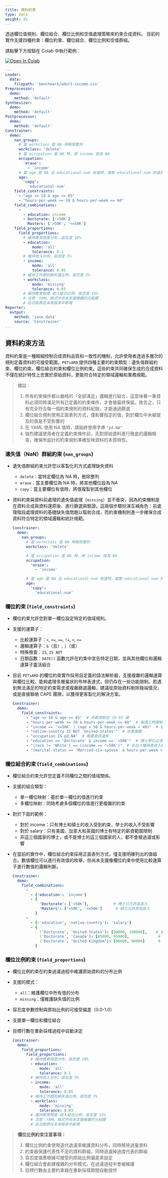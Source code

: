```yaml
---
title: 資料約束
type: docs
weight: 32
---
```


透過欄位值規則、欄位組合、欄位比例和空值處理策略來約束合成資料。
目前的實作支援四種約束：欄位約束、欄位組合、欄位比例和空值群組。

請點擊下方按鈕在 Colab 中執行範例：

[![Open In Colab](https://colab.research.google.com/assets/colab-badge.svg)](https://colab.research.google.com/github/nics-dp/petsard/blob/main/demo/tutorial/use-cases/data-constraining.ipynb)

```yaml
---
Loader:
  data:
    filepath: 'benchmark/adult-income.csv'
Preprocessor:
  demo:
    method: 'default'
Synthesizer:
  demo:
    method: 'default'
Postprocessor:
  demo:
    method: 'default'
Constrainer:
  demo:
    nan_groups:
      # 當 workclass 是 NA 時刪除整列
      workclass: 'delete'
      # 當 occupation 是 NA 時，將 income 設為 NA
      occupation:
        'erase':
          - 'income'
      # 當 age 是 NA 且 educational-num 有值時，複製 educational-num 的值到 age
      age:
        'copy':
          'educational-num'
    field_constraints:
      - "age >= 18 & age <= 65"
      - "hours-per-week >= 20 & hours-per-week <= 60"
    field_combinations:
      -
        - education: income
        - Doctorate: ['>50K']
          Masters: ['>50K', '<=50K']
    field_proportions:
      field_proportions:
        # 維持教育程度分布，容忍度 10%
        - education:
            mode: 'all'
            tolerance: 0.1
        # 維持收入分布，容忍度 5%
        - income:
            mode: 'all'
            tolerance: 0.05
        # 維持工作類別缺失值比例，容忍度 3%
        - workclass:
            mode: 'missing'
            tolerance: 0.03
        # 維持教育程度-收入組合比例，容忍度 15%
        # 注意：YAML 格式中尚未支援複雜的元組鍵
        # 此功能將在未來版本中新增
Reporter:
  output:
    method: 'save_data'
    source: 'Constrainer'
...
```

## 資料約束方法

資料約束是一種精細控制合成資料品質和一致性的機制，允許使用者透過多層次的規則定義資料的可接受範圍。`PETsARD` 提供四種主要的約束類型：遺失值群組約束、欄位約束、欄位組合約束和欄位比例約束。這些約束共同確保生成的合成資料不僅在統計特性上忠實於原始資料，更能符合特定的領域邏輯和業務規範。

> 備註：
> 1. 所有約束條件都以嚴格的「全部滿足」邏輯進行組合，這意味著一筆資料必須同時滿足所有已定義的約束條件，才會被最終保留。換言之，只有完全符合每一個約束規則的資料紀錄，才能通過篩選
> 2. 欄位組合規則使用正面表列方式，僅影響指定的值，對於欄位中未被提及的值是不受影響的
> 3. 在 YAML 使用 NA 值時，請始終使用字串 `"pd.NA"`
> 4. 強烈建議使用者在定義約束條件前，先對原始資料進行徹底的邏輯檢查，確保所設計的約束規則準確反映資料的本質特性。

### 遺失值（NaN）群組約束 (`nan_groups`)

- 遺失值群組約束允許您以客製化的方式處理缺失資料
  - `delete`：當特定欄位為 NA 時，刪除整列
  - `erase`：當主要欄位為 NA 時，將其他欄位設為 NA
  - `copy`：當主要欄位有值時，將值複製到其他欄位
- 資料約束與資料前處理的遺失值處理（`missing`）並不衝突，因為約束機制是在資料合成與資料還原後、進行篩選與驗證。這兩個步驟扮演互補角色：前處理階段處理資料的基礎缺失值問題以幫助合成，而約束機制則進一步確保合成資料符合特定的領域邏輯和統計規範。

  ```yaml
  Constrainer:
    demo:
      nan_groups:
        # 當 workclass 是 NA 時刪除整列
        workclass: 'delete'

        # 當 occupation 是 NA 時，將 income 設為 NA
        occupation:
          'erase':
            - 'income'

        # 當 age 是 NA 且 educational-num 有值時，複製 educational-num 的值到 age
        age:
          'copy':
            'educational-num'
  ```

### 欄位約束 (`field_constraints`)

- 欄位約束允許您對單一欄位設定特定的值域規則。
- 支援的運算子：
  - 比較運算子：`>`, `>=`, `==`, `!=`, `<`, `<=`
  - 邏輯運算子：`&`（且）, `|`（或）
  - 特殊檢查：`IS`, `IS NOT`
  - 日期函數：`DATE()` 函數允許在約束中宣告特定日期，並與其他欄位和邏輯運算子靈活組合

- 目前 `PETsARD` 的欄位約束實作採用自定義的語法解析器，支援複雜的邏輯運算與欄位比較，能夠處理多層巢狀的布林表達式，但仍存在一些功能限制。若遇到無法滿足的特定約束需求或複雜篩選邏輯，建議從原始資料剔除極端情況，或是直接聯絡 CAPE 團隊，以獲得更客製化的解決方案。

  ```yaml
  Constrainer:
    demo:
      field_constraints:
        - "age >= 18 & age <= 65"  # 年齡限制在 18-65 歲
        - "hours-per-week >= 20 & hours-per-week <= 60"  # 每週工時限制在 20-60 小時
        - "income == '<=50K' | (age > 50 & hours-per-week < 40)"  # 低收入或年長且工時少
        - "native-country IS NOT 'United-States'"  # 非美國籍
        - "occupation IS pd.NA"  # 職業資訊遺失
        - "education == 'Doctorate' & income == '>50K'"  # 博士學位必須高收入
        - "(race != 'White') == (income == '>50K')"  # 非白人種與高收入的互斥檢查
        - "(marital-status == 'Married-civ-spouse' & hours-per-week > 40) | (marital-status == 'Never-married' & age < 30)" # 複雜的邏輯組合

  ```

### 欄位組合約束 (`field_combinations`)

- 欄位組合約束允許您定義不同欄位之間的值域關係。
- 支援的組合類型：
  - 單一欄位映射：基於單一欄位的值進行約束
  - 多欄位映射：同時考慮多個欄位的值進行更複雜的約束
- 對於下面的範例：
  - 對於 income：只有博士和碩士的收入受到約束，學士的收入不受影響
  - 對於 salary：只有美國、加拿大和英國的博士有特定的薪資範圍限制
  - 非這三個國家的博士，或不是博士的這三個國家的人，都不會被過濾或影響
- 在當前的實作中，欄位組合約束採用正面表列方式，僅支援明確列出的值組合。數值欄位可以進行有效值的枚舉，但尚未支援像欄位約束中使用比較運算子進行數值的邏輯判斷。

  ```yaml
  Constrainer:
    demo:
      field_combinations:
        -
          - {'education': 'income'}
          - {
              'Doctorate': ['>50K'],           # 博士只允許高收入
              'Masters': ['>50K', '<=50K']      # 碩士允許高低收入
            }
        -
          - {('education', 'native-country'): 'salary'}
          - {
              ('Doctorate', 'United-States'): [90000, 100000],    # 美國的博士，薪資範圍
              ('Doctorate', 'Canada'): [85000, 95000],             # 加拿大的博士，薪資範圍
              ('Doctorate', 'United-Kingdom'): [80000, 90000]      # 英國的博士，薪資範圍
            }
  ```

### 欄位比例約束 (`field_proportions`)

- 欄位比例約束在約束過濾過程中維護原始資料的分布比例
- 支援的模式：
  - `all`：維護欄位中所有值的分布
  - `missing`：僅維護缺失值的比例
- 容忍度參數控制與原始比例的可接受偏差（0.0-1.0）
- 支援單一欄位和欄位組合
- 目標行數在重新採樣過程中自動決定

  ```yaml
  Constrainer:
    demo:
      field_proportions:
        field_proportions:
          # 維持教育程度分布，容忍度 10%
          - education:
              mode: 'all'
              tolerance: 0.1
          # 維持收入分布，容忍度 5%
          - income:
              mode: 'all'
              tolerance: 0.05
          # 維持工作類別缺失值比例，容忍度 3%
          - workclass:
              mode: 'missing'
              tolerance: 0.03
          # 維持教育程度-收入組合比例，容忍度 15%
          # 注意：YAML 格式中尚未支援複雜的元組鍵
          # 此功能將在未來版本中新增
  ```

> **欄位比例約束注意事項：**
> 1. 欄位比例約束使用迭代過濾來維護資料分布，同時移除過量資料
> 2. 約束器保護代表性不足的資料群組，同時過濾掉過度代表的群組
> 3. 容忍度值應根據可接受的原始比例偏差來設定
> 4. 欄位組合會創建複雜的分布模式，在過濾過程中會被維護
> 5. 目標行數由主要約束器在重新採樣期間自動提供